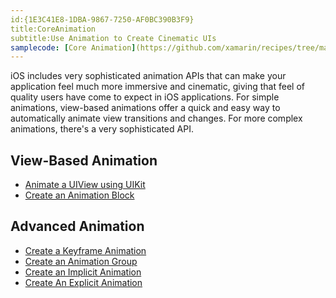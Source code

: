 ```yaml
---
id:{1E3C41E8-1DBA-9867-7250-AF0BC390B3F9}  
title:CoreAnimation  
subtitle:Use Animation to Create Cinematic UIs
samplecode: [Core Animation](https://github.com/xamarin/recipes/tree/master/ios/animation/coreanimation)  
---
```


iOS includes very sophisticated animation APIs that can make your application
feel much more immersive and cinematic, giving that feel of quality users have
come to expect in iOS applications. For simple animations, view-based animations
offer a quick and easy way to automatically animate view transitions and
changes. For more complex animations, there's a very sophisticated API.

 <a name="View-Based_Animation" class="injected"></a>


## View-Based Animation

-   [Animate a UIView using UIKit](/recipes/ios/animation/coreanimation/animate_a_uiview_using_uikit) 
-   [Create an Animation Block](/recipes/ios/animation/coreanimation/create_an_animation_block) 


 <a name="Advanced_Animation&nbsp;" class="injected"></a>


## Advanced Animation&nbsp;

-   [Create a Keyframe Animation](/recipes/ios/animation/coreanimation/create_a_keyframe_animation) 
-   [Create an Animation Group](/recipes/ios/animation/coreanimation/create_an_animation_group) 
-   [Create an Implicit Animation](/recipes/ios/animation/coreanimation/create_an_implicit_animation) 
-   [Create An Explicit Animation](/recipes/ios/animation/coreanimation/create_an_explicit_animation)